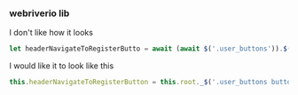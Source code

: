 

### webriverio lib
I don't like how it looks
```js
let headerNavigateToRegisterButto = await (await $('.user_buttons')).$('button:nth-child(1)') 
```

I would like it to look like this
```js
this.headerNavigateToRegisterButton = this.root._$('.user_buttons button:nth-child(2)')._$('.header');
```


